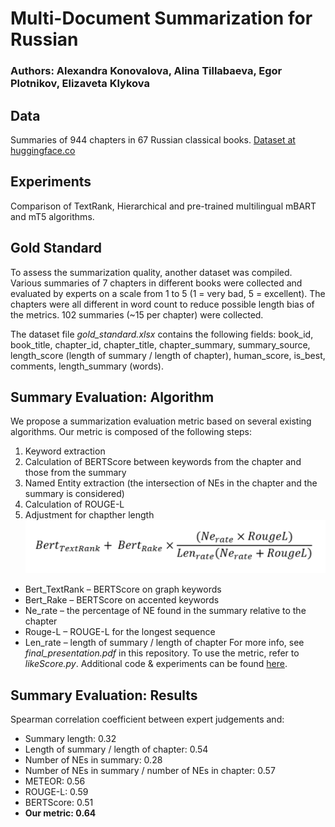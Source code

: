 # Multi-Document Summarization for Russian
### Authors: Alexandra Konovalova, Alina Tillabaeva, Egor Plotnikov, Elizaveta Klykova

## Data
Summaries of 944 chapters in 67 Russian classical books. [Dataset at huggingface.co](https://huggingface.co/datasets/c00k1ez/summarization)

## Experiments
Comparison of TextRank, Hierarchical and pre-trained multilingual mBART and mT5 algorithms.

## Gold Standard
To assess the summarization quality, another dataset was compiled. Various summaries of 7 chapters in different books were collected and evaluated by experts on a scale from 1 to 5 (1 = very bad, 5 = excellent). The chapters were all different in word count to reduce possible length bias of the metrics. 102 summaries (\~15 per chapter) were collected.

The dataset file *gold_standard.xlsx* contains the following fields: book_id, book_title, chapter_id, chapter_title, chapter_summary, summary_source, length_score (length of summary / length of chapter), human_score, is_best, comments, length_summary (words).

## Summary Evaluation: Algorithm
We propose a summarization evaluation metric based on several existing algorithms. Our metric is composed of the following steps:
1. Keyword extraction
2. Calculation of BERTScore between keywords from the chapter and those from the summary
3. Named Entity extraction (the intersection of NEs in the chapter and the summary is considered)
4. Calculation of ROUGE-L
5. Adjustment for chapther length
![Metric formula](eval_formula.png)
* Bert_TextRank – BERTScore on graph keywords
* Bert_Rake – BERTScore on accented keywords
* Ne_rate – the percentage of NE found in the summary relative to the chapter
* Rouge-L – ROUGE-L for the longest sequence
* Len_rate – length of summary / length of chapter
For more info, see *final_presentation.pdf* in this repository. To use the metric, refer to *likeScore.py*. Additional code & experiments can be found [here](https://drive.google.com/file/d/17KUduCVerystWpyty8sA6jI74bNG1wkn/view?usp=sharing).

## Summary Evaluation: Results
Spearman correlation coefficient between expert judgements and:
* Summary length: 0.32
* Length of summary / length of chapter: 0.54
* Number of NEs in summary: 0.28
* Number of NEs in summary / number of NEs in chapter: 0.57
* METEOR: 0.56
* ROUGE-L: 0.59
* BERTScore: 0.51
* **Our metric: 0.64**
